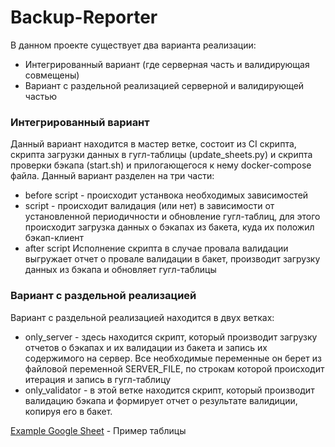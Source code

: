 # Backup-Reporter  
В данном проекте существует два варианта реализации:  
- Интегрированный вариант (где серверная часть и валидирующая совмещены)
- Вариант с раздельной реализацией серверной и валидирующей частью

### Интегрированный вариант    
Данный вариант находится в мастер ветке, состоит из CI скрипта, скрипта загрузки данных в гугл-таблицы (update_sheets.py) и скрипта проверки бэкапа (start.sh) и прилогающегося к нему docker-compose файла.
Данный вариант разделен на три части:
 - before script - происходит устанвока необходимых зависимостей
 - script - происходит валидация (или нет) в зависимости от установленной периодичности и обновление гугл-таблиц, для этого происходит загрузка данных о бэкапах из бакета, куда их положил бэкап-клиент
 - after script Исполнение скрипта в случае провала валидации выгружает отчет о провале валидации в бакет, производит загрузку данных из бэкапа и обновляет гугл-таблицы
### Вариант с раздельной реализацией
Вариант с раздельной реализацией находится в двух ветках: 
- only_server - здесь находится скрипт, который производит загрузку отчетов о бэкапах и их валидации из бакета и запись их содержимого на сервер. Все необходимые переменные он берет из файловой переменной SERVER_FILE, по строкам которой происходит итерация и запись в гугл-таблицу
- only_validator - в этой ветке находится скрипт, который производит валидацию бэкапа и формирует отчет о результате валидиции, копируя его в бакет.  

[Example Google Sheet](https://gitlab.oom.ag/infra/backup-reporter) - Пример таблицы